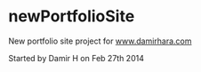 newPortfolioSite
================

New portfolio site project for www.damirhara.com

Started by Damir H on Feb 27th 2014
